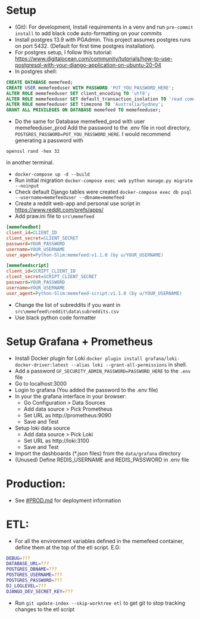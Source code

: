 # Setup

- (Git): For development, Install requirements in a venv and run `pre-commit install` to add black code auto-formatting on your commits
- Install postgres 13.9 with PGAdmin. This project assumes postgres runs on port 5432. (Default  for first time postgres installation).
- For postgres setup, I follow this tutorial: https://www.digitalocean.com/community/tutorials/how-to-use-postgresql-with-your-django-application-on-ubuntu-20-04
- In postgres shell:
```sql
CREATE DATABASE memefeed;
CREATE USER memefeeduser WITH PASSWORD 'PUT_YOU_PASSWORD_HERE';
ALTER ROLE memefeeduser SET client_encoding TO 'utf8';
ALTER ROLE memefeeduser SET default_transaction_isolation TO 'read committed';
ALTER ROLE memefeeduser SET timezone TO 'Australia/Sydney';
GRANT ALL PRIVILEGES ON DATABASE memefeed TO memefeeduser;
```
- Do the same for Database memefeed_prod with user memefeeduser_prod
Add the password to the .env file in root directory, `POSTGRES_PASSWORD=PUT_YOU_PASSWORD_HERE`. I would recommend generating a password with
```
openssl rand -hex 32
```
in another terminal.
- `docker-compose up -d --build`
- Run initial migration `docker-compose exec web python manage.py migrate --noinput`
- Check default Django tables were created `docker-compose exec db psql --username=memefeeduser --dbname=memefeed`
- Create a reddit web-app and personal use script in https://www.reddit.com/prefs/apps/
- Add praw.ini file to `src\memefeed`
```ini
[memefeedbot]
client_id=CLIENT_ID
client_secret=CLIENT_SECRET
password=YOUR_PASSWORD
username=YOUR_USERNAME
user_agent=Python-Slim:memefeed:v1.1.0 (by u/YOUR_USERNAME)

[memefeedscript]
client_id=SCRIPT_CLIENT_ID
client_secret=SCRIPT_CLIENT_SECRET
password=YOUR_PASSWORD
username=YOUR_USERNAME
user_agent=Python-Slim:memefeed-script:v1.1.0 (by u/YOUR_USERNAME)
```
- Change the list of subreddits if you want in `src\memefeed\reddit\data\subreddits.csv`
- Use black python code formatter

# Setup Grafana + Prometheus
- Install Docker plugin for Loki `docker plugin install grafana/loki-docker-driver:latest --alias loki --grant-all-permissions` in shell.
- Add a password `GF_SECURITY_ADMIN_PASSWORD=PASSWORD_HERE` to the `.env` file
- Go to localhost:3000
- Login to grafana (You added the password to the .env file)
- In your the grafana interface in your browser:
    - Go Configuration > Data Sources
    - Add data source > Pick Prometheus
    - Set URL as http://prometheus:9090
    - Save and Test
- Setup loki data source
    - Add data source > Pick Loki
    - Set URL as http://loki:3100
    - Save and Test
- Import the dashboards (*.json files) from the `data/grafana` directory
- (Unused) Define REDIS_USERNAME and REDIS_PASSWORD in .env file

# Production:
- See [#PROD.md](PROD.md) for deployment information

# ETL:
- For all the environment variables defined in the memefeed container, define them at the top of the etl script. E.G:
```bash
DEBUG=???
DATABASE_URL=???
POSTGRES_DBNAME=???
POSTGRES_USERNAME=???
POSTGRES_PASSWORD=???
DJ_LOGLEVEL=???
DJANGO_DEV_SECRET_KEY=???
```
- Run `git update-index --skip-worktree etl` to get git to stop tracking changes to the etl script